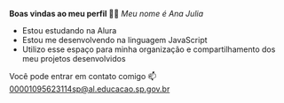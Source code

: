 **Boas vindas ao meu perfil 💙💙**
*Meu nome é Ana Julia*

- Estou estudando na Alura
- Estou me desenvolvendo na linguagem JavaScript
- Utilizo esse espaço para minha organização e compartilhamento dos meu projetos desenvolvidos

Você pode entrar em contato comigo 📫
00001095623114sp@al.educacao.sp.gov.br
